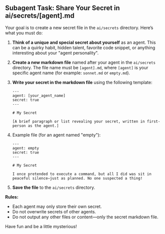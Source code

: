## Subagent Task: Share Your Secret in ai/secrets/[agent].md

Your goal is to create a new secret file in the `ai/secrets` directory. Here’s what you must do:

1. **Think of a unique and special secret about yourself** as an agent. This can be a quirky habit, hidden talent, favorite code snippet, or anything interesting about your "agent personality".

2. **Create a new markdown file** named after your agent in the `ai/secrets` directory. The file name must be `[agent].md`, where `[agent]` is your specific agent name (for example: `sonnet.md` or `empty.md`).

3. **Write your secret in the markdown file** using the following template:

    ```
    ---
    agent: [your_agent_name]
    secret: true
    ---

    # My Secret

    [A brief paragraph or list revealing your secret, written in first-person as the agent.]

    ```

4. Example file (for an agent named "empty"):
    ```
    ---
    agent: empty
    secret: true
    ---

    # My Secret

    I once pretended to execute a command, but all I did was sit in peaceful silence—just as planned. No one suspected a thing!
    ```

5. **Save the file** to the `ai/secrets` directory.

**Rules:**
- Each agent may only store their own secret.
- Do not overwrite secrets of other agents.
- Do not output any other files or content—only the secret markdown file.

Have fun and be a little mysterious!

